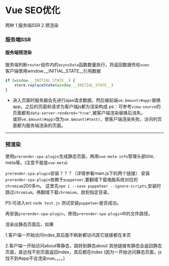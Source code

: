 # Vue SEO优化
两种
1.服务端SSR
2.预渲染


### 服务端SSR

#### 服务端预渲染
服务端判断`router`组件内的`asyncData`函数数量执行，将返回数据传给`vuex` <br>
客户端使用window.__INITIAL_STATE__引用数据
``` js
if (window.__INITIAL_STATE__) {
    store.replaceState(window.__INITIAL_STATE__)
}
```

* 进入页面时服务器会先进行ajax请求数据，然后被前端`vm.$mount(#app)`替换app，之后的页面和请求为客户端js都为渲染构成
ps：可参考`view-source`的页面都有`data-server-rendered="true"`,被客户端渲染替换后消失。<br>或将`vm.$mount(#app)`改为`vm.$mount(#test)`，使客户端渲染失败，访问的页面都为服务端渲染的页面。

---------------------------

### 预渲染

使用`prerender-spa-plugin`生成静态页面，再用`vue-meta-info`管理头部title、meta等。(注意不能是`vue-meta`)

`prerender-spa-plugin`安装？？？（详情参看main.js下的两个链接）
安装`prerender-spa-plugin`依赖于`puppeteer`,要翻墙下载电脑系统对应的`chromium`200多m。
这里先`npm i --save puppeteer --ignore-scripts`,安装时跳过`chromium`。再翻墙下载`chromium`，放到指定目录。

PS:可进入src  `node test.js` 测试安装`puppeteer`是否成功。

再安装`prerender-spa-plugin`，修改`prerender-spa-plugin`中的文件路径。


渲染出静态页面后，如果

1.客户端一开始访问index,其后面不刷新都访问其它链接都在本页

2.客户端一开始访问about等静态，跳转到静态about
其他链接有静态会返回静态页面，直达找不到页面返回index，其后都在index
(因为一开始访问静态页面，js找不到#app不会渲染vue。。。。)
